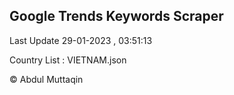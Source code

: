 

## Google Trends Keywords Scraper 
 
Last Update 29-01-2023 , 03:51:13

Country List :
VIETNAM.json



© Abdul Muttaqin 
